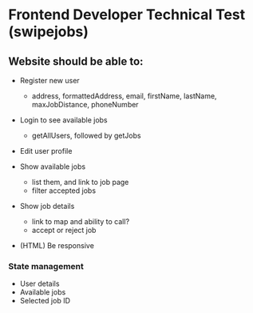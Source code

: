
# Frontend Developer Technical Test (swipejobs)

## Website should be able to:

- Register new user
  - address, formattedAddress, email, firstName, lastName, maxJobDistance, phoneNumber

- Login to see available jobs 
  - getAllUsers, followed by getJobs

- Edit user profile

- Show available jobs 
  - list them, and link to job page
  - filter accepted jobs

- Show job details
  - link to map and ability to call?
  - accept or reject job

 - (HTML) Be responsive

### State management

- User details
- Available jobs
- Selected job ID

  
